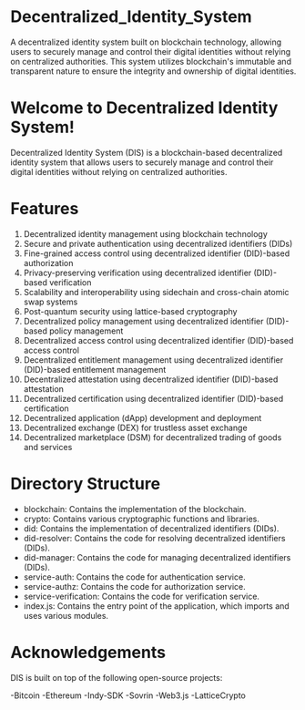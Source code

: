 # Decentralized_Identity_System
A decentralized identity system built on blockchain technology, allowing users to securely manage and control their digital identities without relying on centralized authorities. This system utilizes blockchain's immutable and transparent nature to ensure the integrity and ownership of digital identities.

# Welcome to Decentralized Identity System!
Decentralized Identity System (DIS) is a blockchain-based decentralized identity system that allows users to securely manage and control their digital identities without relying on centralized authorities.

# Features
1. Decentralized identity management using blockchain technology
2. Secure and private authentication using decentralized identifiers (DIDs)
3. Fine-grained access control using decentralized identifier (DID)-based authorization
4. Privacy-preserving verification using decentralized identifier (DID)-based verification
5. Scalability and interoperability using sidechain and cross-chain atomic swap systems
6. Post-quantum security using lattice-based cryptography
7. Decentralized policy management using decentralized identifier (DID)-based policy management
8. Decentralized access control using decentralized identifier (DID)-based access control
9. Decentralized entitlement management using decentralized identifier (DID)-based entitlement management
10. Decentralized attestation using decentralized identifier (DID)-based attestation
11. Decentralized certification using decentralized identifier (DID)-based certification
12. Decentralized application (dApp) development and deployment
13. Decentralized exchange (DEX) for trustless asset exchange
14. Decentralized marketplace (DSM) for decentralized trading of goods and services

# Directory Structure
- blockchain: Contains the implementation of the blockchain.
- crypto: Contains various cryptographic functions and libraries.
- did: Contains the implementation of decentralized identifiers (DIDs).
- did-resolver: Contains the code for resolving decentralized identifiers (DIDs).
- did-manager: Contains the code for managing decentralized identifiers (DIDs).
- service-auth: Contains the code for authentication service.
- service-authz: Contains the code for authorization service.
- service-verification: Contains the code for verification service.
- index.js: Contains the entry point of the application, which imports and uses various modules.

# Acknowledgements
DIS is built on top of the following open-source projects:

-Bitcoin 
-Ethereum 
-Indy-SDK 
-Sovrin 
-Web3.js 
-LatticeCrypto 
